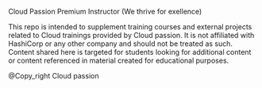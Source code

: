 Cloud Passion Premium Instructor (We thrive for exellence)

This repo is intended to supplement training courses and external projects related to Cloud trainings provided by Cloud passion. It is not affiliated with HashiCorp or any other company and should not be treated as such. Content shared here is targeted for students looking for additional content or content referenced in material created for educational purposes.

@Copy_right Cloud passion
